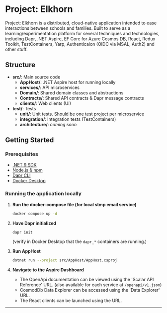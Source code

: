# Project: Elkhorn

Project: Elkhorn is a distributed, cloud-native application intended to ease interactions between schools and families. Built to serve as a learning/experimentation platform for several techniques and technologies, including Dapr, .NET Aspire, EF Core for Azure Cosmos DB, React, Redux Toolkit, TestContainers, Yarp, Authenticaion (OIDC via MSAL, Auth2) and other stuff.

## Structure

- **src/**: Main source code
  - **AppHost/**: .NET Aspire host for running locally
  - **services/**: API microservices
  - **Domain/**: Shared domain classes and abstractions
  - **Contracts/**: Shared API contracts & Dapr message contracts
  - **clients/**: Web clients (UI)
- **test/**: Tests
  - **unit/**: Unit tests. Should be one test project per microservice
  - **integration/**: Integration tests (TestContainers)
  - **architecture/**: *coming soon*

## Getting Started

### Prerequisites

- [.NET 9 SDK](https://dotnet.microsoft.com/download)
- [Node.js & npm](https://nodejs.org/)
- [Dapr CLI](https://docs.dapr.io/get-dapr/)
- [Docker Desktop](https://docs.docker.com/desktop/setup/install/windows-install/)

### Running the application locally

1. **Run the docker-compose file (for local stmp email service)**
   ```sh
   docker compose up -d
   ```

2. **Have Dapr initialized**
   ```sh
   dapr init
   ```
   (verify in Docker Desktop that the `dapr_*` containers are running.)


3. **Run AppHost**
   ```sh
   dotnet run --project src/AppHost/AppHost.csproj
   ```

4. **Navigate to the Aspire Dashboard**
    - The OpenApi documentation can be viewed using the 'Scalar API Reference' URL. (also available for each service at `/openapi/v1.json`)
    - CosmodDb Data Explorer can be accessed using the 'Data Explorer' URL.
    - The React clients can be launched using the URL.

---